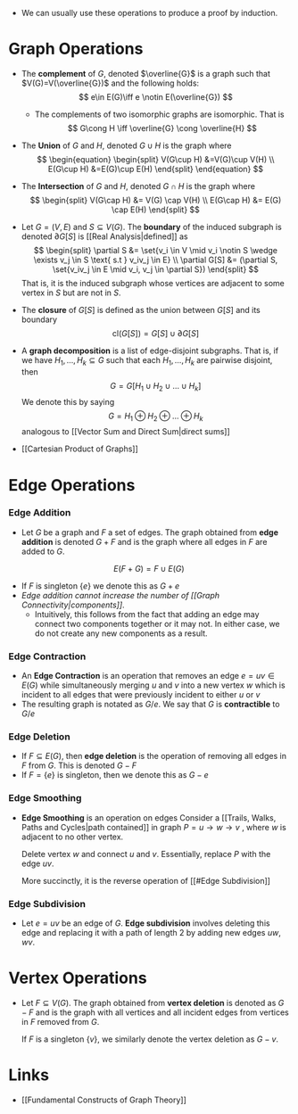 * We can usually use these operations to produce a proof by induction. 
# Graph Operations
* The **complement** of $G$, denoted $\overline{G}$ is a graph such that $V(G)=V(\overline{G})$  and the following holds: 
  $$
  e\in E(G)\iff e \notin E(\overline{G})
  $$
	* The complements of two isomorphic graphs are isomorphic. That is 
	  $$
	  G\cong H \iff \overline{G} \cong \overline{H}
	  $$
	  

* The **Union** of $G$ and $H$, denoted $G\cup H$ is the graph where 
  $$
  \begin{equation}
  \begin{split}
  V(G\cup H) &=V(G)\cup V(H) \\
  E(G\cup H) &=E(G)\cup E(H)
  \end{split}
  \end{equation}
  $$
* The **Intersection** of $G$ and $H$, denoted $G\cap H$ is the graph where
  $$
  \begin{split}
  V(G\cap H) &= V(G) \cap V(H) \\
  E(G\cap H) &= E(G) \cap E(H) 
  \end{split} 
  $$
* Let $G=(V,E)$ and $S\subseteq V(G)$. The **boundary** of the induced subgraph is denoted $\partial G[S]$ is [[Real Analysis|defined]] as 
  $$
  \begin{split}
  \partial S &= \set{v_i \in V \mid v_i \notin S \wedge \exists v_j \in S \text{ s.t } v_iv_j \in E} \\
  \partial G[S] &= (\partial S, \set{v_iv_j \in E \mid v_i, v_j \in \partial S})
  \end{split}
  $$
  That is, it is the induced subgraph whose vertices are adjacent to some vertex in $S$ but are not in $S$. 
* The **closure** of $G[S]$ is defined as the union between $G[S]$ and its boundary
  $$
  \text{cl} (G[S]) = G[S] \cup \partial G[S]
  $$

* A **graph decomposition** is a list of edge-disjoint subgraphs. That is, if we have $H_1,\dots, H_k\subseteq G$ such that each $H_1,\dots, H_k$ are pairwise disjoint, then 
  $$
  G= G[H_1\cup H_2 \cup\dots\cup H_k]
  $$
  We denote this by saying
  $$
  G=H_1\oplus H_2 \oplus \dots \oplus H_k
  $$
  analogous to [[Vector Sum and Direct Sum|direct sums]] 

* [[Cartesian Product of Graphs]]

# Edge Operations
### Edge Addition
* Let $G$ be a graph and $F$ a set of edges. The graph obtained from **edge addition** is denoted $G+F$ and is the graph where all edges in $F$ are added to $G$.
  
$$
E(F+G) = F\cup E(G)
$$

* If $F$ is singleton $\{e\}$ we denote this as $G+e$
* *Edge addition cannot increase the number of [[Graph Connectivity|components]]*.
	* Intuitively, this follows from the fact that adding an edge may connect two components together or it may not. In either case, we do not create any new components as a result.
### Edge Contraction
* An **Edge Contraction** is an operation that removes an edge $e=uv\in E(G)$  while simultaneously merging $u$ and $v$ into a new vertex $w$ which is incident  to all edges that were previously incident to either $u$ or $v$ 
* The resulting graph is notated as $G/e$. We say that $G$ is **contractible** to $G/e$ 

### Edge Deletion
* If $F\subseteq E(G)$, then **edge deletion** is  the operation of removing all edges in $F$ from $G$. This is denoted $G-F$
* If $F=\{e\}$ is singleton, then we denote this as $G-e$

### Edge Smoothing
* **Edge Smoothing** is an operation on edges  Consider a [[Trails, Walks, Paths and Cycles|path contained]] in graph $P=u\to w\to v$ , where $w$ is adjacent to no other vertex.
  
  Delete vertex $w$ and connect $u$ and $v$. Essentially, replace $P$ with the edge $uv$.
  
  More succinctly, it is the reverse operation of [[#Edge Subdivision]]

### Edge Subdivision
* Let $e=uv$ be an edge of $G$. **Edge subdivision** involves deleting this edge and replacing it with a path of length $2$ by adding new edges $uw, wv$.

# Vertex Operations
* Let $F\subseteq V(G)$. The graph obtained from **vertex deletion** is denoted as $G-F$ and is the graph with all vertices and all incident edges from vertices in $F$ removed from $G$.
  
  If $F$ is a singleton $\{v\}$, we similarly denote the vertex deletion as $G-v$.

# Links
* [[Fundamental Constructs of Graph Theory]]